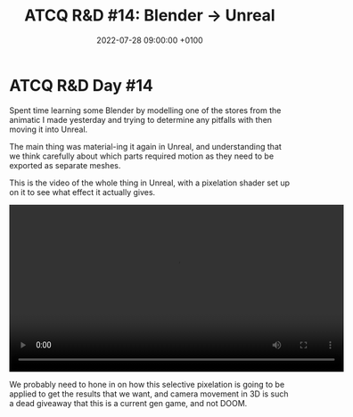 ﻿---
layout: post 
title:  "ATCQ R&D #14: Blender → Unreal"
date:   2022-07-28 09:00:00 +0100 
categories: [unreal, atcq, houdini, animatic]
---

# ATCQ R&D Day #14

Spent time learning some Blender by modelling one of the stores from the animatic I made yesterday and trying to determine any pitfalls with then moving it into Unreal. 

The main thing was material-ing it again in Unreal, and understanding that we think carefully about which parts required motion as they need to be exported as separate meshes.

This is the video of the whole thing in Unreal, with a pixelation shader set up on it to see what effect it actually gives.

<video controls width="600">
    <source src="/docs/assets/videos/2022-07-28 15-26-43 Trim.webm"
            type="video/webm">
</video>

We probably need to hone in on how this selective pixelation is going to be applied to get the results that we want, and camera movement in 3D is such a dead giveaway that this is a current gen game, and not DOOM.